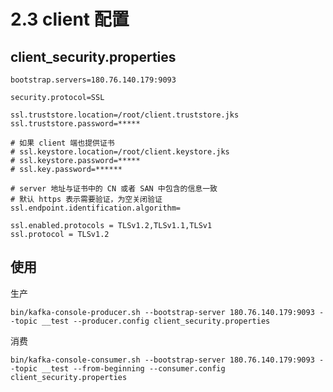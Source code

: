 # 2.3 client 配置

## client_security.properties

``` jproperties
bootstrap.servers=180.76.140.179:9093

security.protocol=SSL

ssl.truststore.location=/root/client.truststore.jks
ssl.truststore.password=*****

# 如果 client 端也提供证书
# ssl.keystore.location=/root/client.keystore.jks
# ssl.keystore.password=*****
# ssl.key.password=******

# server 地址与证书中的 CN 或者 SAN 中包含的信息一致
# 默认 https 表示需要验证，为空关闭验证
ssl.endpoint.identification.algorithm=

ssl.enabled.protocols = TLSv1.2,TLSv1.1,TLSv1
ssl.protocol = TLSv1.2
```

## 使用

生产

    bin/kafka-console-producer.sh --bootstrap-server 180.76.140.179:9093 --topic __test --producer.config client_security.properties

消费

    bin/kafka-console-consumer.sh --bootstrap-server 180.76.140.179:9093 --topic __test --from-beginning --consumer.config client_security.properties
